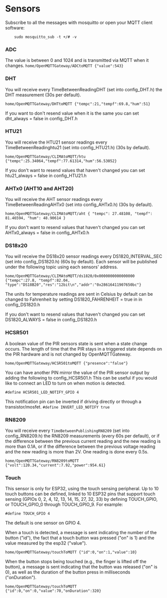 # Sensors
Subscribe to all the messages with mosquitto or open your MQTT client software:

`    sudo mosquitto_sub -t +/# -v`

### ADC
The value is between 0 and 1024 and is transmitted via MQTT when it changes.
`home/OpenMQTTGateway/ADCtoMQTT {"value":543}`

### DHT
You will receive every TimeBetweenReadingDHT (set into config_DHT.h) the DHT measurement (30s per default).

`home/OpenMQTTGateway/DHTtoMQTT {"tempc":21,"tempf":69.8,"hum":51}`

If you want to don't resend value when it is the same you can set dht_always = false in config_DHT.h

### HTU21
You will receive the HTU21 sensor readings every TimeBetweenReadinghtu21 (set into config_HTU21.h) (30s by default).

`home/OpenMQTTGateway/CLIMAtoMQTT/htu {"tempc":25.34064,"tempf":77.61314,"hum":56.53052}`

If you don't want to resend values that haven't changed you can set htu21_always = false in config_HTU21.h

### AHTx0 (AHT10 and AHT20)
You will receive the AHT sensor readings every TimeBetweenReadingAHTx0 (set into config_AHTx0.h) (30s by default).

`home/OpenMQTTGateway/CLIMAtoMQTT/aht { "tempc": 27.48108, "tempf": 81.46594, "hum": 48.90614 }`

If you don't want to resend values that haven't changed you can set AHTx0_always = false in config_AHTx0.h

### DS18x20
You will receive the DS18x20 sensor readings every DS1820_INTERVAL_SEC (set into config_DS1820.h) (60s by default).
Each sensor will be published under the following topic using each sensors' address.

`home/OpenMQTTGateway/CLIMAtoMQTT/ds1820/0x0000000000000000 {"tempc":27.8, "tempf":82.04, "type":"DS18B20","res":"12bit\n","addr":"0x28616411907650bc"}`

The units for temperature readings are sent in Celsius by default can be changed to Fahrenheit by setting DS1820_FAHRENHEIT = true in in config_DS1820.h

If you don't want to resend values that haven't changed you can set DS1820_ALWAYS = false in config_DS1820.h

### HCSR501
A boolean value of the PIR sensors state is sent when a state change occurs. The length of time that the PIR stays in a triggered state depends on the PIR hardware and is not changed by OpenMQTTGateway.

`home/OpenMQTTGateway/HCSR501toMQTT {"presence":"false"}`

You can have another PIN mirror the value of the PIR sensor output by adding the following to config_HCSR501.h
This can be useful if you would like to connect an LED to turn on when motion is detected.

`#define HCSR501_LED_NOTIFY_GPIO 4`

This notification pin can be inverted if driving directly or through a transistor/mosfet.
`#define INVERT_LED_NOTIFY true`

### RN8209
You will receive every `TimeBetweenPublishingRN8209` (set into config_RN8209.h) the RN8209 measurements (every 60s per default), or if the difference between the previous current reading and the new reading is more than 0.1A, or if the difference between the previous voltage reading and the new reading is more than 2V.
One reading is done every 0.5s.

`home/OpenMQTTGateway/RN8209toMQTT {"volt":120.34,"current":7.92,"power":954.61}`

### Touch
This sensor is only for ESP32, using the touch sensing peripheral. Up to 10 touch buttons can be defined, linked to 10 ESP32 pins that support touch sensing (GPIOs 0, 2, 4, 12, 13, 14, 15, 27, 32, 33) by defining TOUCH_GPIO, or TOUCH_GPIO_0 through TOUCH_GPIO_9. For example:

`#define TOUCH_GPIO 4`

The default is one sensor on GPIO 4.

When a touch is detected, a message is sent indicating the number of the button ("id"), the fact that a touch button was pressed ("on" is 1) and the value measured by the esp32 ("value").

`home/OpenMQTTGateway/touchToMQTT {"id":0,"on":1,"value":10}`

When the button stops being touched (e.g., the finger is lifted off the button), a message is sent indicating that the button was released ("on" is 0), as well as the duration of the button press in milliseconds ("onDuration").

`home/OpenMQTTGateway/touchToMQTT {"id":0,"on":0,"value":70,"onDuration":320}`
